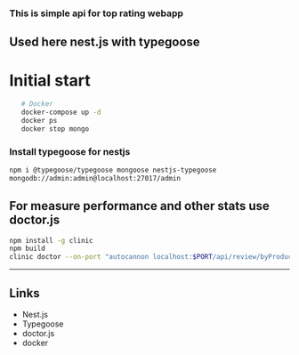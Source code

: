 ### This is simple api for top rating webapp

## Used here nest.js with typegoose

# Initial start

```bash
   # Docker
   docker-compose up -d
   docker ps
   docker stop mongo
```

### Install typegoose for nestjs

```bash
npm i @typegoose/typegoose mongoose nestjs-typegoose
mongodb://admin:admin@localhost:27017/admin
```

## For measure performance and other stats use doctor.js

```bash
npm install -g clinic
npm build
clinic doctor --on-port "autocannon localhost:$PORT/api/review/byProduct/[productId]" -- node dist/main.js
```

---

## Links

- Nest.js
- Typegoose
- doctor.js
- docker
